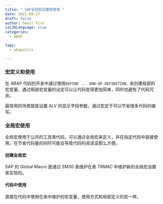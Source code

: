 ```yaml
---
title: " SAP全局宏设置和使用 "
date: 2021-08-27
draft: false
author: Small Fire
isCJKLanguage: true
categories: 
  - ABAP

tags: 
  - abaputils

---
```


### 宏定义和使用

在 ABAP 代码的开发中通过使用`DEFINE ... END-OF-DEFINITION.` 来创建局部的宏变量，通过局部宏变量的设定可以让代码变得更加简单，同时也避免了代码冗余。

最常用的场景就是设置 ALV 的显示字段参数，通过宏定于可以节省很多代码的编写。

### 全局宏使用

全局宏使用于公共的工具类代码，可以通过全局宏来定义，并在指定代码中直接使用。在节省代码量的同时可能会导致代码的阅读没那么方便。

#### 创建全局宏

SAP 的 Global Macro 是通过 SM30 表维护在表 *TRMAC* 中维护新的全局宏设置来实现的。



#### 代码中使用

直接在代码中使用在表中维护的宏变量，使用方式和局部定义的宏一样。

